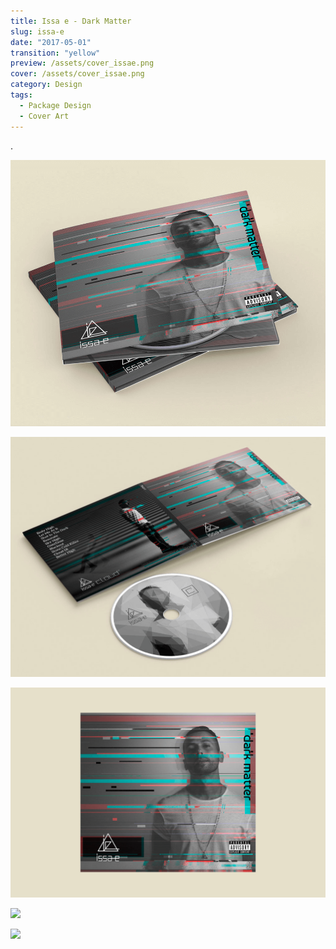 ```yaml
---
title: Issa e - Dark Matter
slug: issa-e
date: "2017-05-01"
transition: "yellow"
preview: /assets/cover_issae.png
cover: /assets/cover_issae.png
category: Design
tags:
  - Package Design
  - Cover Art
---
```


.

![](/assets/issae_01.png)

![](/assets/issae_02.png)

![](/assets/issae_03.png)

![](/assets/issae_04.png)

![](/assets/issae_05.png)
